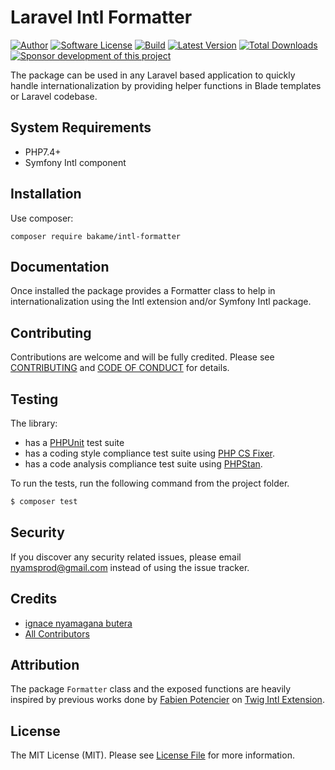 Laravel Intl Formatter
=======================================

[![Author](http://img.shields.io/badge/author-@nyamsprod-blue.svg?style=flat-square)](https://twitter.com/nyamsprod)
[![Software License](https://img.shields.io/badge/license-MIT-brightgreen.svg?style=flat-square)](LICENSE)
[![Build](https://github.com/bakame-php/intl-formatter/workflows/build/badge.svg)](https://github.com/bakame-php/intl-formatter/actions?query=workflow%3A%22build%22)
[![Latest Version](https://img.shields.io/github/release/bakame-php/intl-formatter.svg?style=flat-square)](https://github.com/bakame-php/intl-formatter/releases)
[![Total Downloads](https://img.shields.io/packagist/dt/bakame/intl-formatter.svg?style=flat-square)](https://packagist.org/packages/bakame/intl-formatter)
[![Sponsor development of this project](https://img.shields.io/badge/sponsor%20this%20package-%E2%9D%A4-ff69b4.svg?style=flat-square)](https://github.com/sponsors/nyamsprod)

The package can be used in any Laravel based application to quickly handle internationalization 
by providing helper functions in Blade templates or Laravel codebase.

System Requirements
-------

- PHP7.4+
- Symfony Intl component

Installation
------------

Use composer:

```
composer require bakame/intl-formatter
```

Documentation
------------

Once installed the package provides a Formatter class to help in internationalization using the Intl extension
and/or Symfony Intl package.

Contributing
-------

Contributions are welcome and will be fully credited. Please see [CONTRIBUTING](.github/CONTRIBUTING.md) and [CODE OF CONDUCT](.github/CODE_OF_CONDUCT.md) for details.

Testing
-------

The library:

- has a [PHPUnit](https://phpunit.de) test suite
- has a coding style compliance test suite using [PHP CS Fixer](https://cs.sensiolabs.org/).
- has a code analysis compliance test suite using [PHPStan](https://github.com/phpstan/phpstan).

To run the tests, run the following command from the project folder.

``` bash
$ composer test
```

Security
-------

If you discover any security related issues, please email nyamsprod@gmail.com instead of using the issue tracker.

Credits
-------

- [ignace nyamagana butera](https://github.com/nyamsprod)
- [All Contributors](https://github.com/bakame-php/intl-formatter/contributors)

Attribution
-------

The package `Formatter` class and the exposed functions are heavily inspired by previous works done by [Fabien Potencier](https://github.com/fabpot) on [Twig Intl Extension](https://github.com/twigphp/intl-extra).

License
-------

The MIT License (MIT). Please see [License File](LICENSE) for more information.
